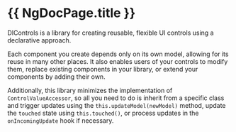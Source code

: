 # {{ NgDocPage.title }}

DIControls is a library for creating reusable, flexible UI controls using a declarative approach.

Each component you create depends only on its own model, allowing for its reuse in many other
places. It also enables users of your controls to modify them, replace existing components in your
library, or extend your components by adding their own.

Additionally, this library minimizes the implementation of `ControlValueAccessor`, so all you need
to do is inherit from a specific class and trigger updates using the `this.updateModel(newModel)`
method, update the `touched` state using `this.touched()`, or process updates in
the `onIncomingUpdate` hook if necessary.
